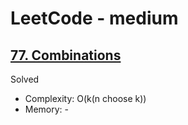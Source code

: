 # LeetCode - medium

## [77. Combinations](https://leetcode.com/problems/combinations)

Solved

* Complexity: O(k(n choose k))
* Memory: -
